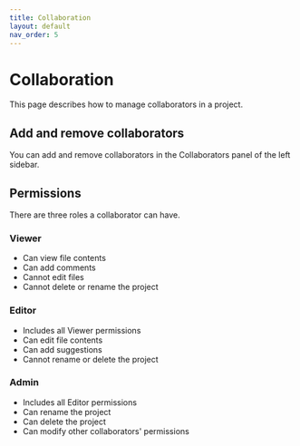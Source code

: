 ```yaml
---
title: Collaboration
layout: default
nav_order: 5
---
```


# Collaboration

This page describes how to manage collaborators in a project.

## Add and remove collaborators

You can add and remove collaborators in the Collaborators panel of the left sidebar.

## Permissions

There are three roles a collaborator can have.

### Viewer
- Can view file contents
- Can add comments
- Cannot edit files
- Cannot delete or rename the project

### Editor
- Includes all Viewer permissions
- Can edit file contents
- Can add suggestions
- Cannot rename or delete the project

### Admin
- Includes all Editor permissions
- Can rename the project
- Can delete the project
- Can modify other collaborators' permissions
